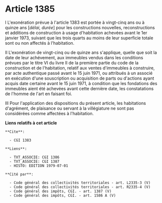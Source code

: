 # Article 1385

I  L'exonération prévue à l'article 1383 est portée à vingt-cinq ans ou à quinze ans [*délai, durée*] pour les constructions
nouvelles, reconstructions et additions de construction à usage d'habitation achevées avant le 1er janvier 1973, suivant que
les trois quarts au moins de leur superficie totale sont ou non affectés à l'habitation.

II  L'exonération de vingt-cinq ou de quinze ans s'applique, quelle que soit la date de leur achévement, aux immeubles vendus
dans les conditions prévues par le titre VI du livre II de la première partie du code de la construction et de l'habitation,
relatif aux ventes d'immeubles à construire, par acte authentique passé avant le 15 juin 1971, ou attribués à un associé en
exécution d'une souscription ou acquisition de parts ou d'actions ayant acquis date certaine avant le 15 juin 1971, à
condition que les fondations des immeubles aient été achevées avant cette dernière date, les constatations de l'homme de
l'art en faisant foi.

III  Pour l'application des dispositions du présent article, les habitations d'agrément, de plaisance ou servant à la
villégiature ne sont pas considérées comme affectées à l'habitation.

**Liens relatifs à cet article**

	**Cite**:

	  - CGI 1383

	**Liens**:

	  - TXT_ASSOCIE: CGI 1386
	  - TXT_ASSOCIE: CGI 1387
	  - HISTO: EDITION 1979-07-01

	**Cité par**:

	  - Code général des collectivités territoriales - art. L2335-3 (V)
	  - Code général des collectivités territoriales - art. R2335-4 (V)
	  - Code général des impôts, CGI. - art. 1387 (V)
	  - Code général des impôts, CGI. - art. 1586 A (V)
